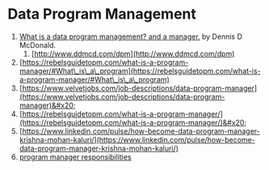 # Data Program Management

1. [What is a data program management? and a manager.](https://www.ddmcd.com/dpm-intro) by Dennis D McDonald.
   1. [http://www.ddmcd.com/dpm](http://www.ddmcd.com/dpm)
2. [https://rebelsguidetopm.com/what-is-a-program-manager/#What\_is\_a\_program](https://rebelsguidetopm.com/what-is-a-program-manager/#What\_is\_a\_program)
3. [https://www.velvetjobs.com/job-descriptions/data-program-manager](https://www.velvetjobs.com/job-descriptions/data-program-manager)&#x20;
4. [https://rebelsguidetopm.com/what-is-a-program-manager/](https://rebelsguidetopm.com/what-is-a-program-manager/)&#x20;
5. [https://www.linkedin.com/pulse/how-become-data-program-manager-krishna-mohan-kaluri/](https://www.linkedin.com/pulse/how-become-data-program-manager-krishna-mohan-kaluri/)
6. [program manager responsibilities](https://www.projectmanager.com/training/program-manager-responsibilities)
